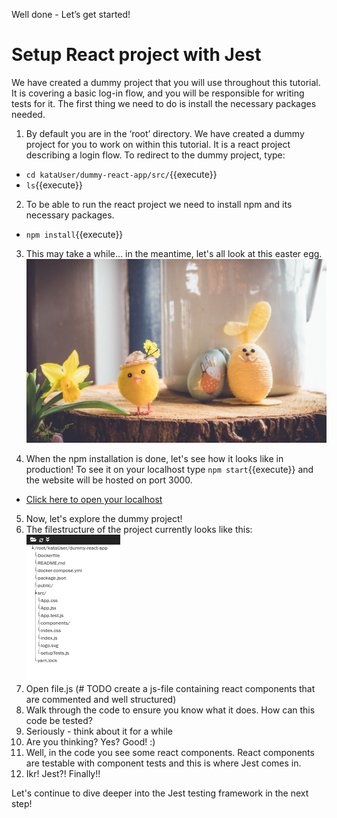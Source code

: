 Well done - Let’s get started!
# Setup React project with Jest
We have created a dummy project that you will use throughout this tutorial. It is covering a basic log-in flow, and you will be responsible for writing tests for it. The first thing we need to do is install the necessary packages needed.
1. By default you are in the ‘root’ directory. We have created a dummy project for you to work on within this tutorial. It is a react project describing a login flow. To redirect to the dummy project, type:
  - `cd kataUser/dummy-react-app/src/`{{execute}}
  - `ls`{{execute}}
2. To be able to run the react project we need to install npm and its necessary packages.
  - `npm install`{{execute}}
3. This may take a while... in the meantime, let's all look at this easter egg. ![easteregg](./assets/easterEgg.png)

4. When the npm installation is done, let's see how it looks like in production! To see it on your localhost type `npm start`{{execute}} and the website will be hosted on port 3000. 
  - [Click here to open your localhost](https://[[HOST_SUBDOMAIN]]-3000-[[KATACODA_HOST]].environments.katacoda.com/)
5. Now, let's explore the dummy project!
  1. The filestructure of the project currently looks like this: ![filestructure](./assets/fileStructure.png)
  1. Open file.js (# TODO create a js-file containing react components that are commented and well structured)
  2. Walk through the code to ensure you know what it does. How can this code be tested?
  3. Seriously - think about it for a while
  4. Are you thinking? Yes? Good! :)
  5. Well, in the code you see some react components. React components are testable with component tests and this is where Jest comes in.
  6. Ikr! Jest?! Finally!!
 
Let's continue to dive deeper into the Jest testing framework in the next step!









